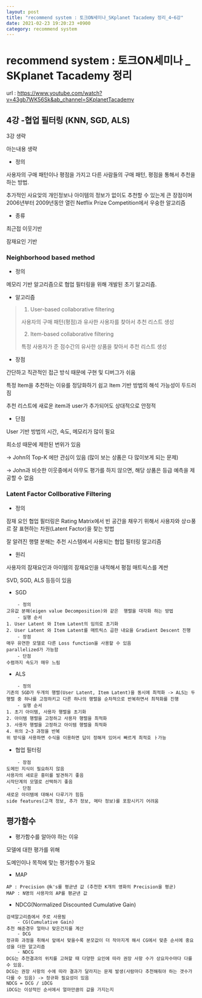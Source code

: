 ```yaml
---
layout: post
title: "recommend system : 토크ON세미나_SKplanet Tacademy 정리_4~6강"
date: 2021-02-23 19:20:23 +0900
category: recommend system
---
```

# recommend system : 토크ON세미나 _ SKplanet Tacademy 정리
url : https://www.youtube.com/watch?v=43gb7WK56Sk&ab_channel=SKplanetTacademy
## 4강 -협업 필터링 (KNN, SGD, ALS)

3강 생략 

아는내용 생략

- 정의

사용자의 구매 패턴이나 평점을 가지고 다른 사람들의 구매 패턴, 평점을 통해서 추천을 하는 방법.

추가적인 사요앚의 개인정보나 아이템의 정보가 없이도 추천할 수 있는게 큰 장점이며 2006년부터 2009년동안 열린 Netflix Prize Competition에서 우숭한 알고리즘



- 종류

최근접 이웃기반

잠재요인 기반



### Neighborhood based method

- 정의

메모리 기반 알고리즘으로 협업 필터링을 위해 개발된 초기 알고리즘.

- 알고리즘

> 1. User-based collaborative filtering
>
> 사용자의 구매 패턴(평점)과 유사한 사용자를 찾아서 추천 리스트 생성
>
> 2. Item-based collaborative filtering
>
> 특정 사용자가 준 점수간의 유사한 상품을 찾아서 추천 리스트 생성 



- 장점

간단하고 직관적인 접근 방식 때문에 구현 및 디버그가 쉬움

특정 Item을 추천하는 이유를 정당화하기 쉽고 Item 기반 방법의 해석 가능성이 두드러짐

추천 리스트에 새로운 item과  user가 추가되어도 상대적으로 안정적

- 단점

User 기반 방법의 시간, 속도, 메모리가 많이 필요

희소성 때문에 제한된 번위가 있음

-> John의 Top-K 에만 관심이 있음 (많이 보는 상품은 다 많이보게 되는 문제)

-> John과 비슷한 이웃중에서 아무도 평가를 하지 않으면, 해당 상품은 등급 예측을 제공할 수 없음



### Latent Factor Collborative Filtering

- 정의

잠재 요인 협업 필터링은 Rating Matrix에서 빈 공간을 채우기 위해서 사용자와 상ㅁ풍르 잘 표현하는 차원(Latent Factor)을 찾는 방법

잘 알려진 행렬 분해는 추천 시스템에서 사용되는 협업 필터링 알고리즘

- 원리

사용자의 잠재요인과 아이템의 잠재요인을 내적해서 평점 매트릭스를 계싼

SVD, SGD, ALS 등등이 있음 



- SGD

```
	- 정의
고유값 분해(eigen value Decomposition)와 같은  행렬을 대각화 하는 방법
	- 실행 순서
1. User Latent 와 Item Latent의 임의로 초기화
2. User Latent 와 Item Latent를 매트릭스 곱한 내요을 Gradient Descent 진행
	- 장점
매우 유연한 모델로 다른 Loss function을 사용할 수 있음
parallelized가 가능함
	- 단점
수렴까지 속도가 매우 느림
```

- ALS

```
	- 정의
기존의 SGD가 두개의 행렬(User Latent, Item Latent)을 동시에 최적화 -> ALS는 두 행렬 중 하나를 고정하키고 다른 하나의 행렬을 순차적으로 반복하면서 최적화를 진행 
	- 실행 순서
1. 초기 아이템, 사용자 행렬을 초기화
2. 아이템 행렬을 고정하고 사용자 행렬을 최적화 
3. 사용자 행렬을 고정하고 아이템 행렬을 최적화
4. 위의 2~3 과정을 반복
위 방식을 사용하면 수식을 이용하면 답이 정해져 있어서 빠르게 최적호 ㅏ가능
```

- 협업 필터링

```
	- 장점
도메인 지식이 필요하지 않음
사용자의 새로운 흥미를 발견하기 좋음
시작단계의 모델로 선택하기 좋음
	- 단점
새로운 아이템에 대해서 다루기가 힘듬
side features(고객 정보, 추가 정보, 메타 정보)를 포함시키기 어려움
```



## 평가함수

- 평가함수를 알아야 하는 이유

모델에 대한 평가를 위해 

도메인이나 목적에 맞는 평가함수가 필요

- MAP

```
AP : Precision @k's를 평균낸 값 (추천한 K개의 영화의 Precision을 평균)
MAP : N명의 사용자의 AP를 평균낸 값
```

- NDCG(Normalized Discounted Cumulative Gain)

```
검색알고리즘에서 주로 사용됨
	- CG(Cumulative Gain)
추천 해준경우 얼마나 맞은건지를 계산 
	- DCG
정규화 과정을 취해서 앞에서 맞을수록 분모값이 더 작아지게 해서 CG에서 맞춘 순서에 중요성을 더한 알고리즘
	- NDCG
DCG는 추천결과의 위치를 고혀할 때 다양한 요인에 따라 권장 사항 수가 상요자수마다 다를 수 있음.
DCG는 권장 사항의 수에 따라 결과가 달라지는 문제 발생(사람마다 추천해줘야 하는 갯수가 다를 수 있음) -> 정규화 필요성이 있음
NDCG = DCG / iDCG
iDCG는 이상적인 순서에서 얼마만큼의 값을 가지는지
```



